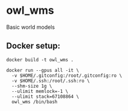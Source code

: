 # owl_wms
Basic world models

## Docker setup:
```
docker build -t owl_wms .

docker run --gpus all -it \
  -v $HOME/.gitconfig:/root/.gitconfig:ro \
  -v $HOME/.ssh:/root/.ssh:ro \
  --shm-size 1g \
  --ulimit memlock=-1 \
  --ulimit stack=67108864 \
  owl_wms /bin/bash
```
